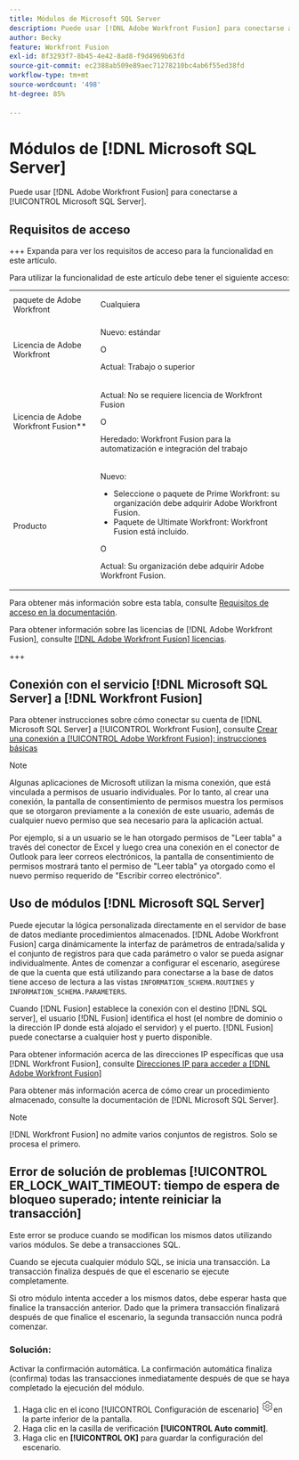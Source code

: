 ```yaml
---
title: Módulos de Microsoft SQL Server
description: Puede usar [!DNL Adobe Workfront Fusion] para conectarse a Microsoft SQL Server.
author: Becky
feature: Workfront Fusion
exl-id: 8f3293f7-8b45-4e42-8ad8-f9d4969b63fd
source-git-commit: ec2388ab509e89aec71278210bc4ab6f55ed38fd
workflow-type: tm+mt
source-wordcount: '498'
ht-degree: 85%

---
```


# Módulos de [!DNL Microsoft SQL Server]

Puede usar [!DNL Adobe Workfront Fusion] para conectarse a [!UICONTROL Microsoft SQL Server].

## Requisitos de acceso

+++ Expanda para ver los requisitos de acceso para la funcionalidad en este artículo.

Para utilizar la funcionalidad de este artículo debe tener el siguiente acceso:

<table style="table-layout:auto">
 <col> 
 <col> 
 <tbody> 
  <tr> 
   <td role="rowheader">paquete de Adobe Workfront</td> 
   <td> <p>Cualquiera</p> </td> 
  </tr> 
  <tr data-mc-conditions=""> 
   <td role="rowheader">Licencia de Adobe Workfront</td> 
   <td> <p>Nuevo: estándar</p><p>O</p><p>Actual: Trabajo o superior</p> </td> 
  </tr> 
  <tr> 
   <td role="rowheader">Licencia de Adobe Workfront Fusion**</td> 
   <td>
   <p>Actual: No se requiere licencia de Workfront Fusion</p>
   <p>O</p>
   <p>Heredado: Workfront Fusion para la automatización e integración del trabajo </p>
   </td> 
  </tr> 
  <tr> 
   <td role="rowheader">Producto</td> 
   <td>
   <p>Nuevo:</p> <ul><li>Seleccione o paquete de Prime Workfront: su organización debe adquirir Adobe Workfront Fusion.</li><li>Paquete de Ultimate Workfront: Workfront Fusion está incluido.</li></ul>
   <p>O</p>
   <p>Actual: Su organización debe adquirir Adobe Workfront Fusion.</p>
   </td> 
  </tr>
 </tbody> 
</table>

Para obtener más información sobre esta tabla, consulte [Requisitos de acceso en la documentación](/help/workfront-fusion/references/licenses-and-roles/access-level-requirements-in-documentation.md).

Para obtener información sobre las licencias de [!DNL Adobe Workfront Fusion], consulte [[!DNL Adobe Workfront Fusion] licencias](/help/workfront-fusion/set-up-and-manage-workfront-fusion/licensing-operations-overview/license-automation-vs-integration.md).

+++

## Conexión con el servicio [!DNL Microsoft SQL Server] a [!DNL Workfront Fusion]

Para obtener instrucciones sobre cómo conectar su cuenta de [!DNL Microsoft SQL Server] a [!UICONTROL Workfront Fusion], consulte [Crear una conexión a [!UICONTROL Adobe Workfront Fusion]: instrucciones básicas](/help/workfront-fusion/create-scenarios/connect-to-apps/connect-to-fusion-general.md)

>[!NOTE]
>
>Algunas aplicaciones de Microsoft utilizan la misma conexión, que está vinculada a permisos de usuario individuales. Por lo tanto, al crear una conexión, la pantalla de consentimiento de permisos muestra los permisos que se otorgaron previamente a la conexión de este usuario, además de cualquier nuevo permiso que sea necesario para la aplicación actual.
>
>Por ejemplo, si a un usuario se le han otorgado permisos de &quot;Leer tabla&quot; a través del conector de Excel y luego crea una conexión en el conector de Outlook para leer correos electrónicos, la pantalla de consentimiento de permisos mostrará tanto el permiso de &quot;Leer tabla&quot; ya otorgado como el nuevo permiso requerido de &quot;Escribir correo electrónico&quot;.

## Uso de módulos [!DNL Microsoft SQL Server]

Puede ejecutar la lógica personalizada directamente en el servidor de base de datos mediante procedimientos almacenados. [!DNL Adobe Workfront Fusion] carga dinámicamente la interfaz de parámetros de entrada/salida y el conjunto de registros para que cada parámetro o valor se pueda asignar individualmente. Antes de comenzar a configurar el escenario, asegúrese de que la cuenta que está utilizando para conectarse a la base de datos tiene acceso de lectura a las vistas `INFORMATION_SCHEMA.ROUTINES` y `INFORMATION_SCHEMA.PARAMETERS`.

Cuando [!DNL Fusion] establece la conexión con el destino [!DNL SQL server], el usuario [!DNL Fusion] identifica el host (el nombre de dominio o la dirección IP donde está alojado el servidor) y el puerto. [!DNL Fusion] puede conectarse a cualquier host y puerto disponible.

Para obtener información acerca de las direcciones IP específicas que usa [!DNL Workfront Fusion], consulte [Direcciones IP para acceder a [!DNL Adobe Workfront Fusion]](/help/workfront-fusion/set-up-and-manage-workfront-fusion/set-up-and-manage-orgs-and-teams/set-up-orgs-teams-and-users/set-up-ip-addresses-for-fusion.md)

Para obtener más información acerca de cómo crear un procedimiento almacenado, consulte la documentación de [!DNL Microsoft SQL Server].

>[!NOTE]
>
>[!DNL Workfront Fusion] no admite varios conjuntos de registros. Solo se procesa el primero.

## Error de solución de problemas [!UICONTROL ER_LOCK_WAIT_TIMEOUT: tiempo de espera de bloqueo superado; intente reiniciar la transacción]

Este error se produce cuando se modifican los mismos datos utilizando varios módulos. Se debe a transacciones SQL.

Cuando se ejecuta cualquier módulo SQL, se inicia una transacción. La transacción finaliza después de que el escenario se ejecute completamente.

Si otro módulo intenta acceder a los mismos datos, debe esperar hasta que finalice la transacción anterior. Dado que la primera transacción finalizará después de que finalice el escenario, la segunda transacción nunca podrá comenzar.

### Solución:

Activar la confirmación automática. La confirmación automática finaliza (confirma) todas las transacciones inmediatamente después de que se haya completado la ejecución del módulo.

1. Haga clic en el icono [!UICONTROL Configuración de escenario] ![Icono de configuración de escenario](/help/workfront-fusion/references/apps-and-modules/assets/scenario-settings-icon.png)en la parte inferior de la pantalla.
1. Haga clic en la casilla de verificación **[!UICONTROL Auto commit]**.
1. Haga clic en **[!UICONTROL OK]** para guardar la configuración del escenario.
